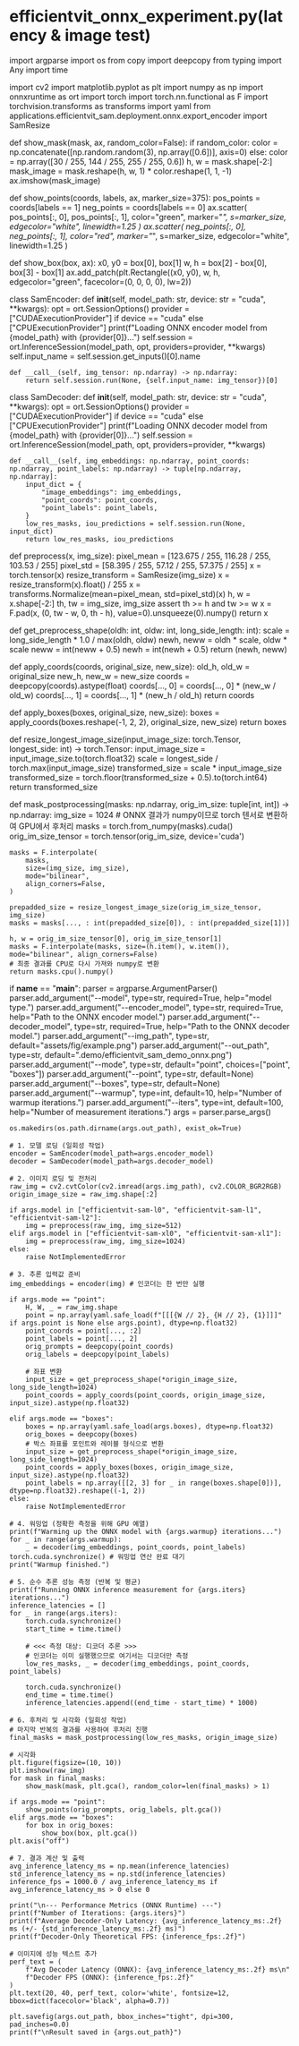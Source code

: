 # efficientvit_onnx_experiment.py(latency & image test)

import argparse
import os
from copy import deepcopy
from typing import Any
import time

import cv2
import matplotlib.pyplot as plt
import numpy as np
import onnxruntime as ort
import torch
import torch.nn.functional as F
import torchvision.transforms as transforms
import yaml
from applications.efficientvit_sam.deployment.onnx.export_encoder import SamResize


def show_mask(mask, ax, random_color=False):
    if random_color:
        color = np.concatenate([np.random.random(3), np.array([0.6])], axis=0)
    else:
        color = np.array([30 / 255, 144 / 255, 255 / 255, 0.6])
    h, w = mask.shape[-2:]
    mask_image = mask.reshape(h, w, 1) * color.reshape(1, 1, -1)
    ax.imshow(mask_image)


def show_points(coords, labels, ax, marker_size=375):
    pos_points = coords[labels == 1]
    neg_points = coords[labels == 0]
    ax.scatter(
        pos_points[:, 0], pos_points[:, 1], color="green", marker="*", s=marker_size, edgecolor="white", linewidth=1.25
    )
    ax.scatter(
        neg_points[:, 0], neg_points[:, 1], color="red", marker="*", s=marker_size, edgecolor="white", linewidth=1.25
    )


def show_box(box, ax):
    x0, y0 = box[0], box[1]
    w, h = box[2] - box[0], box[3] - box[1]
    ax.add_patch(plt.Rectangle((x0, y0), w, h, edgecolor="green", facecolor=(0, 0, 0, 0), lw=2))


class SamEncoder:
    def __init__(self, model_path: str, device: str = "cuda", **kwargs):
        opt = ort.SessionOptions()
        provider = ["CUDAExecutionProvider"] if device == "cuda" else ["CPUExecutionProvider"]
        print(f"Loading ONNX encoder model from {model_path} with {provider[0]}...")
        self.session = ort.InferenceSession(model_path, opt, providers=provider, **kwargs)
        self.input_name = self.session.get_inputs()[0].name

    def __call__(self, img_tensor: np.ndarray) -> np.ndarray:
        return self.session.run(None, {self.input_name: img_tensor})[0]


class SamDecoder:
    def __init__(self, model_path: str, device: str = "cuda", **kwargs):
        opt = ort.SessionOptions()
        provider = ["CUDAExecutionProvider"] if device == "cuda" else ["CPUExecutionProvider"]
        print(f"Loading ONNX decoder model from {model_path} with {provider[0]}...")
        self.session = ort.InferenceSession(model_path, opt, providers=provider, **kwargs)

    def __call__(self, img_embeddings: np.ndarray, point_coords: np.ndarray, point_labels: np.ndarray) -> tuple[np.ndarray, np.ndarray]:
        input_dict = {
            "image_embeddings": img_embeddings,
            "point_coords": point_coords,
            "point_labels": point_labels,
        }
        low_res_masks, iou_predictions = self.session.run(None, input_dict)
        return low_res_masks, iou_predictions


def preprocess(x, img_size):
    pixel_mean = [123.675 / 255, 116.28 / 255, 103.53 / 255]
    pixel_std = [58.395 / 255, 57.12 / 255, 57.375 / 255]
    x = torch.tensor(x)
    resize_transform = SamResize(img_size)
    x = resize_transform(x).float() / 255
    x = transforms.Normalize(mean=pixel_mean, std=pixel_std)(x)
    h, w = x.shape[-2:]
    th, tw = img_size, img_size
    assert th >= h and tw >= w
    x = F.pad(x, (0, tw - w, 0, th - h), value=0).unsqueeze(0).numpy()
    return x

def get_preprocess_shape(oldh: int, oldw: int, long_side_length: int):
    scale = long_side_length * 1.0 / max(oldh, oldw)
    newh, neww = oldh * scale, oldw * scale
    neww = int(neww + 0.5)
    newh = int(newh + 0.5)
    return (newh, neww)

def apply_coords(coords, original_size, new_size):
    old_h, old_w = original_size
    new_h, new_w = new_size
    coords = deepcopy(coords).astype(float)
    coords[..., 0] = coords[..., 0] * (new_w / old_w)
    coords[..., 1] = coords[..., 1] * (new_h / old_h)
    return coords

def apply_boxes(boxes, original_size, new_size):
    boxes = apply_coords(boxes.reshape(-1, 2, 2), original_size, new_size)
    return boxes

def resize_longest_image_size(input_image_size: torch.Tensor, longest_side: int) -> torch.Tensor:
    input_image_size = input_image_size.to(torch.float32)
    scale = longest_side / torch.max(input_image_size)
    transformed_size = scale * input_image_size
    transformed_size = torch.floor(transformed_size + 0.5).to(torch.int64)
    return transformed_size

def mask_postprocessing(masks: np.ndarray, orig_im_size: tuple[int, int]) -> np.ndarray:
    img_size = 1024
    # ONNX 결과가 numpy이므로 torch 텐서로 변환하여 GPU에서 후처리
    masks = torch.from_numpy(masks).cuda() 
    orig_im_size_tensor = torch.tensor(orig_im_size, device='cuda')
    
    masks = F.interpolate(
        masks,
        size=(img_size, img_size),
        mode="bilinear",
        align_corners=False,
    )
    
    prepadded_size = resize_longest_image_size(orig_im_size_tensor, img_size)
    masks = masks[..., : int(prepadded_size[0]), : int(prepadded_size[1])]
    
    h, w = orig_im_size_tensor[0], orig_im_size_tensor[1]
    masks = F.interpolate(masks, size=(h.item(), w.item()), mode="bilinear", align_corners=False)
    # 최종 결과를 CPU로 다시 가져와 numpy로 변환
    return masks.cpu().numpy()


if __name__ == "__main__":
    parser = argparse.ArgumentParser()
    parser.add_argument("--model", type=str, required=True, help="model type.")
    parser.add_argument("--encoder_model", type=str, required=True, help="Path to the ONNX encoder model.")
    parser.add_argument("--decoder_model", type=str, required=True, help="Path to the ONNX decoder model.")
    parser.add_argument("--img_path", type=str, default="assets/fig/example.png")
    parser.add_argument("--out_path", type=str, default=".demo/efficientvit_sam_demo_onnx.png")
    parser.add_argument("--mode", type=str, default="point", choices=["point", "boxes"])
    parser.add_argument("--point", type=str, default=None)
    parser.add_argument("--boxes", type=str, default=None)
    parser.add_argument("--warmup", type=int, default=10, help="Number of warmup iterations.")
    parser.add_argument("--iters", type=int, default=100, help="Number of measurement iterations.")
    args = parser.parse_args()

    os.makedirs(os.path.dirname(args.out_path), exist_ok=True)

    # 1. 모델 로딩 (일회성 작업)
    encoder = SamEncoder(model_path=args.encoder_model)
    decoder = SamDecoder(model_path=args.decoder_model)

    # 2. 이미지 로딩 및 전처리
    raw_img = cv2.cvtColor(cv2.imread(args.img_path), cv2.COLOR_BGR2RGB)
    origin_image_size = raw_img.shape[:2]
    
    if args.model in ["efficientvit-sam-l0", "efficientvit-sam-l1", "efficientvit-sam-l2"]:
        img = preprocess(raw_img, img_size=512)
    elif args.model in ["efficientvit-sam-xl0", "efficientvit-sam-xl1"]:
        img = preprocess(raw_img, img_size=1024)
    else:
        raise NotImplementedError

    # 3. 추론 입력값 준비
    img_embeddings = encoder(img) # 인코더는 한 번만 실행
    
    if args.mode == "point":
        H, W, _ = raw_img.shape
        point = np.array(yaml.safe_load(f"[[[{W // 2}, {H // 2}, {1}]]]" if args.point is None else args.point), dtype=np.float32)
        point_coords = point[..., :2]
        point_labels = point[..., 2]
        orig_prompts = deepcopy(point_coords)
        orig_labels = deepcopy(point_labels)
        
        # 좌표 변환
        input_size = get_preprocess_shape(*origin_image_size, long_side_length=1024)
        point_coords = apply_coords(point_coords, origin_image_size, input_size).astype(np.float32)

    elif args.mode == "boxes":
        boxes = np.array(yaml.safe_load(args.boxes), dtype=np.float32)
        orig_boxes = deepcopy(boxes)
        # 박스 좌표를 포인트와 레이블 형식으로 변환
        input_size = get_preprocess_shape(*origin_image_size, long_side_length=1024)
        point_coords = apply_boxes(boxes, origin_image_size, input_size).astype(np.float32)
        point_labels = np.array([[2, 3] for _ in range(boxes.shape[0])], dtype=np.float32).reshape((-1, 2))
    else:
        raise NotImplementedError

    # 4. 워밍업 (정확한 측정을 위해 GPU 예열)
    print(f"Warming up the ONNX model with {args.warmup} iterations...")
    for _ in range(args.warmup):
        _ = decoder(img_embeddings, point_coords, point_labels)
    torch.cuda.synchronize() # 워밍업 연산 완료 대기
    print("Warmup finished.")

    # 5. 순수 추론 성능 측정 (반복 및 평균)
    print(f"Running ONNX inference measurement for {args.iters} iterations...")
    inference_latencies = []
    for _ in range(args.iters):
        torch.cuda.synchronize()
        start_time = time.time()

        # <<< 측정 대상: 디코더 추론 >>>
        # 인코더는 이미 실행했으므로 여기서는 디코더만 측정
        low_res_masks, _ = decoder(img_embeddings, point_coords, point_labels)
        
        torch.cuda.synchronize()
        end_time = time.time()
        inference_latencies.append((end_time - start_time) * 1000)

    # 6. 후처리 및 시각화 (일회성 작업)
    # 마지막 반복의 결과를 사용하여 후처리 진행
    final_masks = mask_postprocessing(low_res_masks, origin_image_size)

    # 시각화
    plt.figure(figsize=(10, 10))
    plt.imshow(raw_img)
    for mask in final_masks:
        show_mask(mask, plt.gca(), random_color=len(final_masks) > 1)
    
    if args.mode == "point":
        show_points(orig_prompts, orig_labels, plt.gca())
    elif args.mode == "boxes":
        for box in orig_boxes:
            show_box(box, plt.gca())
    plt.axis("off")

    # 7. 결과 계산 및 출력
    avg_inference_latency_ms = np.mean(inference_latencies)
    std_inference_latency_ms = np.std(inference_latencies)
    inference_fps = 1000.0 / avg_inference_latency_ms if avg_inference_latency_ms > 0 else 0

    print("\n--- Performance Metrics (ONNX Runtime) ---")
    print(f"Number of Iterations: {args.iters}")
    print(f"Average Decoder-Only Latency: {avg_inference_latency_ms:.2f} ms (+/- {std_inference_latency_ms:.2f} ms)")
    print(f"Decoder-Only Theoretical FPS: {inference_fps:.2f}")

    # 이미지에 성능 텍스트 추가
    perf_text = (
        f"Avg Decoder Latency (ONNX): {avg_inference_latency_ms:.2f} ms\n"
        f"Decoder FPS (ONNX): {inference_fps:.2f}"
    )
    plt.text(20, 40, perf_text, color='white', fontsize=12, bbox=dict(facecolor='black', alpha=0.7))

    plt.savefig(args.out_path, bbox_inches="tight", dpi=300, pad_inches=0.0)
    print(f"\nResult saved in {args.out_path}")
